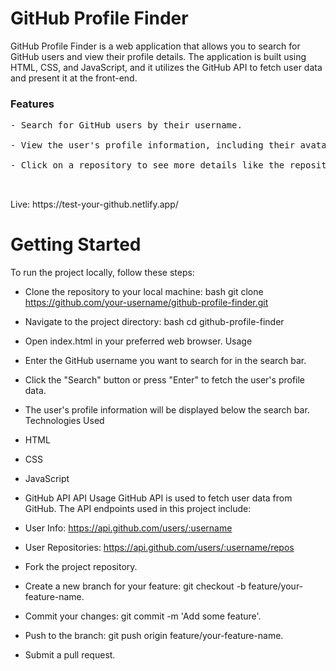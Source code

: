 <h1>GitHub Profile Finder</h1>
<p>GitHub Profile Finder is a web application that allows you to search for GitHub users and view their profile details. The application is built using HTML, CSS, and JavaScript, and it utilizes the GitHub API to fetch user data and present it at the front-end.
</p>
<h3>Features</h3>
<pre>
- Search for GitHub users by their username.<br/>
- View the user's profile information, including their avatar, name, bio, location, and public repositories.<br/>
- Click on a repository to see more details like the repository name, description, and the number of stars.<br/>
  </pre>
Live: https://test-your-github.netlify.app/

<h1>Getting Started</h1>
To run the project locally, follow these steps:

- Clone the repository to your local machine:
bash
git clone https://github.com/your-username/github-profile-finder.git

- Navigate to the project directory:
bash
cd github-profile-finder

- Open index.html in your preferred web browser.
Usage
- Enter the GitHub username you want to search for in the search bar.
- Click the "Search" button or press "Enter" to fetch the user's profile data.
- The user's profile information will be displayed below the search bar.
Technologies Used
- HTML
- CSS
- JavaScript
- GitHub API
API Usage
GitHub API is used to fetch user data from GitHub. The API endpoints used in this project include:

- User Info: https://api.github.com/users/:username
- User Repositories: https://api.github.com/users/:username/repos
- Fork the project repository.
- Create a new branch for your feature: git checkout -b feature/your-feature-name.
- Commit your changes: git commit -m 'Add some feature'.
- Push to the branch: git push origin feature/your-feature-name.
- Submit a pull request.
